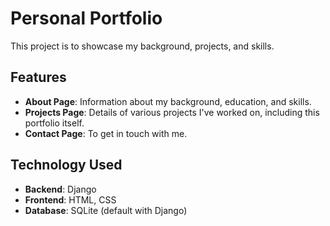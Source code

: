 # Personal Portfolio

This project is to showcase my background, projects, and skills.

## Features

- **About Page**: Information about my background, education, and skills.
- **Projects Page**: Details of various projects I've worked on, including this portfolio itself.
- **Contact Page**: To get in touch with me.

## Technology Used

- **Backend**: Django
- **Frontend**: HTML, CSS
- **Database**: SQLite (default with Django)



